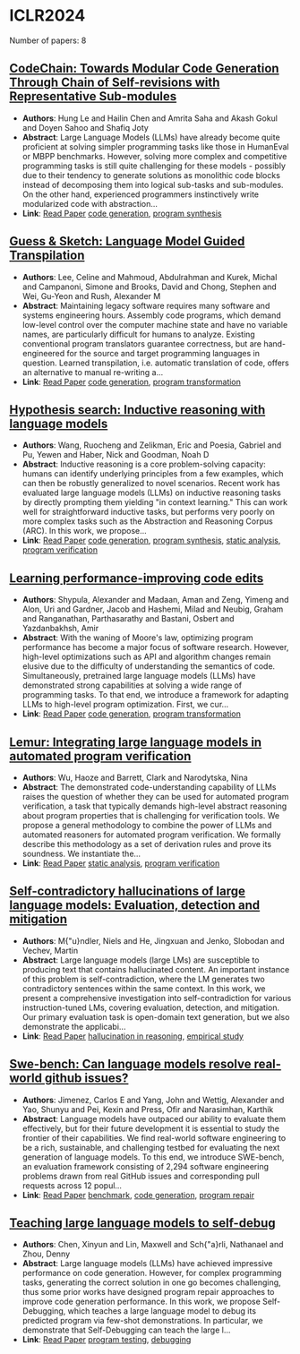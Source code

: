 # ICLR2024

Number of papers: 8

## [CodeChain: Towards Modular Code Generation Through Chain of Self-revisions with Representative Sub-modules](paper_5.md)
- **Authors**: Hung Le and Hailin Chen and Amrita Saha and Akash Gokul and Doyen Sahoo and Shafiq Joty
- **Abstract**: Large Language Models (LLMs) have already become quite proficient at solving simpler programming tasks like those in HumanEval or MBPP benchmarks. However, solving more complex and competitive programming tasks is still quite challenging for these models - possibly due to their tendency to generate solutions as monolithic code blocks instead of decomposing them into logical sub-tasks and sub-modules. On the other hand, experienced programmers instinctively write modularized code with abstraction...
- **Link**: [Read Paper](https://openreview.net/forum?id=vYhglxSj8j)
[code generation](../../labels/code_generation.md), [program synthesis](../../labels/program_synthesis.md)

## [Guess \& Sketch: Language Model Guided Transpilation](paper_3.md)
- **Authors**: Lee, Celine and Mahmoud, Abdulrahman and Kurek, Michal and Campanoni, Simone and Brooks, David and Chong, Stephen and Wei, Gu-Yeon and Rush, Alexander M
- **Abstract**: Maintaining legacy software requires many software and systems engineering hours. Assembly code programs, which demand low-level control over the computer machine state and have no variable names, are particularly difficult for humans to analyze. Existing conventional program translators guarantee correctness, but are hand-engineered for the source and target programming languages in question. Learned transpilation, i.e. automatic translation of code, offers an alternative to manual re-writing a...
- **Link**: [Read Paper](https://openreview.net/forum?id=qPFsIbF3V6)
[code generation](../../labels/code_generation.md), [program transformation](../../labels/program_transformation.md)

## [Hypothesis search: Inductive reasoning with language models](paper_2.md)
- **Authors**: Wang, Ruocheng and Zelikman, Eric and Poesia, Gabriel and Pu, Yewen and Haber, Nick and Goodman, Noah D
- **Abstract**: Inductive reasoning is a core problem-solving capacity: humans can identify underlying principles from a few examples, which can then be robustly generalized to novel scenarios. Recent work has evaluated large language models (LLMs) on inductive reasoning tasks by directly prompting them yielding "in context learning." This can work well for straightforward inductive tasks, but performs very poorly on more complex tasks such as the Abstraction and Reasoning Corpus (ARC). In this work, we propose...
- **Link**: [Read Paper](https://openreview.net/forum?id=G7UtIGQmjm)
[code generation](../../labels/code_generation.md), [program synthesis](../../labels/program_synthesis.md), [static analysis](../../labels/static_analysis.md), [program verification](../../labels/program_verification.md)

## [Learning performance-improving code edits](paper_4.md)
- **Authors**: Shypula, Alexander and Madaan, Aman and Zeng, Yimeng and Alon, Uri and Gardner, Jacob and Hashemi, Milad and Neubig, Graham and Ranganathan, Parthasarathy and Bastani, Osbert and Yazdanbakhsh, Amir
- **Abstract**: With the waning of Moore's law, optimizing program performance has become a major focus of software research. However, high-level optimizations such as API and algorithm changes remain elusive due to the difficulty of understanding the semantics of code. Simultaneously, pretrained large language models (LLMs) have demonstrated strong capabilities at solving a wide range of programming tasks. To that end, we introduce a framework for adapting LLMs to high-level program optimization. First, we cur...
- **Link**: [Read Paper](https://arxiv.org/pdf/2302.07867)
[code generation](../../labels/code_generation.md), [program transformation](../../labels/program_transformation.md)

## [Lemur: Integrating large language models in automated program verification](paper_6.md)
- **Authors**: Wu, Haoze and Barrett, Clark and Narodytska, Nina
- **Abstract**: The demonstrated code-understanding capability of LLMs raises the question of whether they can be used for automated program verification, a task that typically demands high-level abstract reasoning about program properties that is challenging for verification tools. We propose a general methodology to combine the power of LLMs and automated reasoners for automated program verification. We formally describe this methodology as a set of derivation rules and prove its soundness. We instantiate the...
- **Link**: [Read Paper](https://openreview.net/forum?id=Q3YaCghZNt)
[static analysis](../../labels/static_analysis.md), [program verification](../../labels/program_verification.md)

## [Self-contradictory hallucinations of large language models: Evaluation, detection and mitigation](paper_8.md)
- **Authors**: M{\"u}ndler, Niels and He, Jingxuan and Jenko, Slobodan and Vechev, Martin
- **Abstract**: Large language models (large LMs) are susceptible to producing text that contains hallucinated content. An important instance of this problem is self-contradiction, where the LM generates two contradictory sentences within the same context. In this work, we present a comprehensive investigation into self-contradiction for various instruction-tuned LMs, covering evaluation, detection, and mitigation. Our primary evaluation task is open-domain text generation, but we also demonstrate the applicabi...
- **Link**: [Read Paper](https://arxiv.org/abs/2305.15852)
[hallucination in reasoning](../../labels/hallucination_in_reasoning.md), [empirical study](../../labels/empirical_study.md)

## [Swe-bench: Can language models resolve real-world github issues?](paper_1.md)
- **Authors**: Jimenez, Carlos E and Yang, John and Wettig, Alexander and Yao, Shunyu and Pei, Kexin and Press, Ofir and Narasimhan, Karthik
- **Abstract**: Language models have outpaced our ability to evaluate them effectively, but for their future development it is essential to study the frontier of their capabilities. We find real-world software engineering to be a rich, sustainable, and challenging testbed for evaluating the next generation of language models. To this end, we introduce SWE-bench, an evaluation framework consisting of 2,294 software engineering problems drawn from real GitHub issues and corresponding pull requests across 12 popul...
- **Link**: [Read Paper](https://arxiv.org/pdf/2310.06770)
[benchmark](../../labels/benchmark.md), [code generation](../../labels/code_generation.md), [program repair](../../labels/program_repair.md)

## [Teaching large language models to self-debug](paper_7.md)
- **Authors**: Chen, Xinyun and Lin, Maxwell and Sch{\"a}rli, Nathanael and Zhou, Denny
- **Abstract**: Large language models (LLMs) have achieved impressive performance on code generation. However, for complex programming tasks, generating the correct solution in one go becomes challenging, thus some prior works have designed program repair approaches to improve code generation performance. In this work, we propose Self-Debugging, which teaches a large language model to debug its predicted program via few-shot demonstrations. In particular, we demonstrate that Self-Debugging can teach the large l...
- **Link**: [Read Paper](https://openreview.net/forum?id=KuPixIqPiq)
[program testing](../../labels/program_testing.md), [debugging](../../labels/debugging.md)